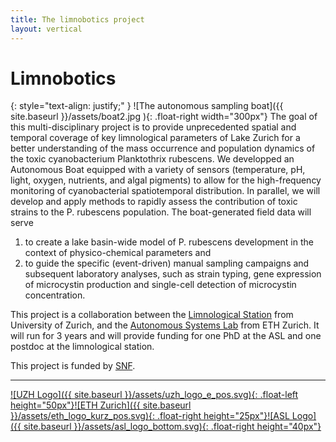 ```yaml
---
title: The limnobotics project
layout: vertical 
---
```


# Limnobotics 

{: style="text-align: justify;" }
![The autonomous sampling boat]({{ site.baseurl }}/assets/boat2.jpg ){: .float-right width="300px"} The goal of this multi-disciplinary project is to provide unprecedented spatial and temporal coverage of key limnological parameters of Lake Zurich for a better understanding of the mass occurrence and population dynamics of the toxic cyanobacterium Planktothrix rubescens. We developped an Autonomous Boat equipped with a variety of sensors (temperature, pH, light, oxygen, nutrients, and algal pigments) to allow for the high-frequency monitoring of cyanobacterial spatiotemporal distribution. In parallel, we will develop and apply methods to rapidly assess the contribution of toxic strains to the P. rubescens population. The boat-generated field data will serve

1. to create a lake basin-wide model of P. rubescens development in the context of physico-chemical parameters and
2. to guide the specific (event-driven) manual sampling campaigns and subsequent laboratory analyses, such as strain typing, gene expression of microcystin production and single-cell detection of microcystin concentration.

This project is a collaboration between the [Limnological Station](http://www.limnology.ch/) from University of Zurich, and the [Autonomous Systems Lab](http://www.asl.ethz.ch/) from ETH Zurich. It will run for 3 years and will provide funding for one PhD at the ASL and one postdoc at the limnological station.

This project is funded by [SNF](http://www.snf.ch/en/Pages/default.aspx).

-----

[![UZH Logo]({{ site.baseurl }}/assets/uzh_logo_e_pos.svg){: .float-left height="50px"}](http://www.limnology.ch)[![ETH Zurich]({{ site.baseurl }}/assets/eth_logo_kurz_pos.svg){: .float-right height="25px"}](http://www.ethz.ch)[![ASL Logo]({{ site.baseurl }}/assets/asl_logo_bottom.svg){: .float-right height="40px"}](http://www.asl.ethz.ch)

